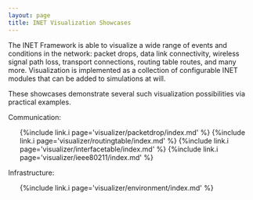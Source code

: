 ```yaml
---
layout: page
title: INET Visualization Showcases
---
```


The INET Framework is able to visualize a wide range of events and conditions
in the network: packet drops, data link connectivity, wireless signal path loss, 
transport connections, routing table routes, and many more. 
Visualization is implemented as a collection of configurable INET modules that
can be added to simulations at will.

These showcases demonstrate several such visualization possibilities 
via practical examples.

Communication:
<ul>
  {%include link.i page='visualizer/packetdrop/index.md' %}
<!--
  {%include link.i page='visualizer/transportpathactivity/index.md' %}
  {%include link.i page='visualizer/networkpathactivity/index.md' %}
  {%include link.i page='visualizer/datalinkactivity/index.md' %}
  {%include link.i page='visualizer/physicallinkactivity/index.md' %}
  {%include link.i page='visualizer/physicalmediumactivity/index.md' %}
  {%include link.i page='visualizer/linkbreak/index.md' %}
  {%include link.i page='visualizer/obstacleloss/index.md' %}
-->
  {%include link.i page='visualizer/routingtable/index.md' %}
  {%include link.i page='visualizer/interfacetable/index.md' %}
  {%include link.i page='visualizer/ieee80211/index.md' %}
<!--
  {%include link.i page='visualizer/transportconnection/index.md' %}
-->
</ul>

Infrastructure:

<ul>
  {%include link.i page='visualizer/environment/index.md' %}
<!--
  {%include link.i page='visualizer/networknode/index.md' %}
  {%include link.i page='visualizer/linkbreak/index.md' %}
  {%include link.i page='visualizer/mobility/index.md' %}
  {%include link.i page='visualizer/earth/index.md' %}
-->
</ul>

<!--
Generic:

<ul>
  {%include link.i page='visualizer/instrument/index.md' %}
  {%include link.i page='visualizer/statistic/index.md' %}
  {%include link.i page='visualizer/info/index.md' %}
  {%include link.i page='visualizer/advanced/index.md' %}
</ul>

The following list gives an overview of the generic features which are common to many visualizers:

<ul>
  {%include link.i page='visualizer/styling/index.md' %}
  {%include link.i page='visualizer/filtering/index.md' %}
</ul>
-->

